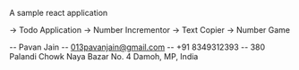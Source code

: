 A sample react application

-> Todo Application
-> Number Incrementor
-> Text Copier
-> Number Game

-- Pavan Jain
-- 013pavanjain@gmail.com
-- +91 8349312393
-- 380 Palandi Chowk
   Naya Bazar No. 4
   Damoh, MP, India